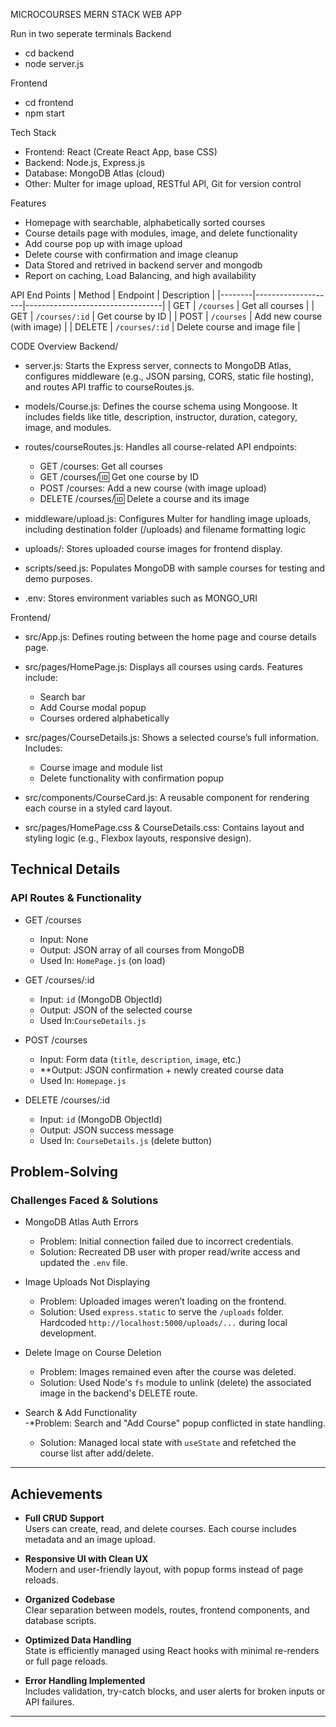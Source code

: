MICROCOURSES MERN STACK WEB APP

Run in two seperate terminals
Backend 
- cd backend 
- node server.js

Frontend
- cd frontend
- npm start

Tech Stack
- Frontend: React (Create React App, base CSS)
- Backend: Node.js, Express.js
- Database: MongoDB Atlas (cloud)
- Other: Multer for image upload, RESTful API, Git for version control

Features
- Homepage with searchable, alphabetically sorted courses
- Course details page with modules, image, and delete functionality
- Add course pop up with image upload
- Delete course with confirmation and image cleanup
- Data Stored and retrived in backend server and mongodb
- Report on caching, Load Balancing, and high availability

API End Points
| Method | Endpoint           | Description                      |
|--------|--------------------|----------------------------------|
| GET    | `/courses`         | Get all courses                  |
| GET    | `/courses/:id`     | Get course by ID                 |
| POST   | `/courses`         | Add new course (with image)      |
| DELETE | `/courses/:id`     | Delete course and image file     |



CODE Overview
Backend/
- server.js: Starts the Express server, connects to MongoDB Atlas, configures middleware 
(e.g., JSON parsing, CORS, static file hosting), and routes API traffic to courseRoutes.js.

- models/Course.js: Defines the course schema using Mongoose. It includes fields like title, 
description, instructor, duration, category, image, and modules.

- routes/courseRoutes.js: Handles all course-related API endpoints:
    - GET /courses: Get all courses
    - GET /courses/:id: Get one course by ID
    - POST /courses: Add a new course (with image upload)
    - DELETE /courses/:id: Delete a course and its image

- middleware/upload.js: Configures Multer for handling image uploads, including destination folder (/uploads) and filename formatting logic

- uploads/: Stores uploaded course images for frontend display.

- scripts/seed.js: Populates MongoDB with sample courses for testing and demo purposes.

- .env: Stores environment variables such as MONGO_URI



Frontend/
- src/App.js: Defines routing between the home page and course details page.

- src/pages/HomePage.js: Displays all courses using cards. Features include:
    - Search bar
    - Add Course modal popup
    - Courses ordered alphabetically

- src/pages/CourseDetails.js: Shows a selected course’s full information. Includes:
    - Course image and module list
    - Delete functionality with confirmation popup

- src/components/CourseCard.js: A reusable component for rendering each course in a styled card layout.

- src/pages/HomePage.css & CourseDetails.css: Contains layout and styling logic (e.g., Flexbox layouts, responsive design).



## Technical Details

### API Routes & Functionality

- GET /courses
  - Input: None  
  - Output: JSON array of all courses from MongoDB  
  - Used In: `HomePage.js` (on load)

- GET /courses/:id
  - Input: `id` (MongoDB ObjectId)  
  - Output: JSON of the selected course  
  - Used In:`CourseDetails.js`

- POST /courses
  - Input: Form data (`title`, `description`, `image`, etc.)  
  - **Output: JSON confirmation + newly created course data  
  - Used In: `Homepage.js`

- DELETE /courses/:id
  - Input: `id` (MongoDB ObjectId)  
  - Output: JSON success message  
  - Used In: `CourseDetails.js` (delete button)



## Problem-Solving

### Challenges Faced & Solutions

- MongoDB Atlas Auth Errors 
  - Problem: Initial connection failed due to incorrect credentials.  
  - Solution: Recreated DB user with proper read/write access and updated the `.env` file.

- Image Uploads Not Displaying  
  - Problem: Uploaded images weren’t loading on the frontend.  
  - Solution: Used `express.static` to serve the `/uploads` folder. Hardcoded `http://localhost:5000/uploads/...` during local development.

- Delete Image on Course Deletion  
  - Problem: Images remained even after the course was deleted.  
  - Solution: Used Node's `fs` module to unlink (delete) the associated image in the backend's DELETE route.

- Search & Add Functionality  
  -*Problem: Search and "Add Course" popup conflicted in state handling.  
  - Solution: Managed local state with `useState` and refetched the course list after add/delete.

---

## Achievements

- **Full CRUD Support**  
  Users can create, read, and delete courses. Each course includes metadata and an image upload.

- **Responsive UI with Clean UX**  
  Modern and user-friendly layout, with popup forms instead of page reloads.

- **Organized Codebase**  
  Clear separation between models, routes, frontend components, and database scripts.

- **Optimized Data Handling**  
  State is efficiently managed using React hooks with minimal re-renders or full page reloads.

- **Error Handling Implemented**  
  Includes validation, try-catch blocks, and user alerts for broken inputs or API failures.

---